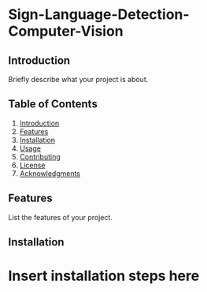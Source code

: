 # Sign-Language-Detection-Computer-Vision

## Introduction

Briefly describe what your project is about.

## Table of Contents

1. [Introduction](#introduction)
2. [Features](#features)
3. [Installation](#installation)
4. [Usage](#usage)
5. [Contributing](#contributing)
6. [License](#license)
7. [Acknowledgments](#acknowledgments)

## Features

List the features of your project.

## Installation

# Insert installation steps here
